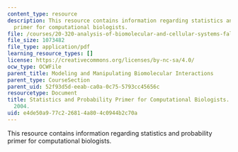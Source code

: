 ```yaml
---
content_type: resource
description: This resource contains information regarding statistics and probability
  primer for computational biologists.
file: /courses/20-320-analysis-of-biomolecular-and-cellular-systems-fall-2012/e4de50a977c226814a804c0944b2c70a_MIT20_320F12_Stats_Primer.pdf
file_size: 1073482
file_type: application/pdf
learning_resource_types: []
license: https://creativecommons.org/licenses/by-nc-sa/4.0/
ocw_type: OCWFile
parent_title: Modeling and Manipulating Biomolecular Interactions
parent_type: CourseSection
parent_uid: 52f93d5d-eeab-ca0a-0c75-5793cc45656c
resourcetype: Document
title: Statistics and Probability Primer for Computational Biologists. MIT. BE.490/7.91,
  2004.
uid: e4de50a9-77c2-2681-4a80-4c0944b2c70a
---
```

This resource contains information regarding statistics and probability primer for computational biologists.